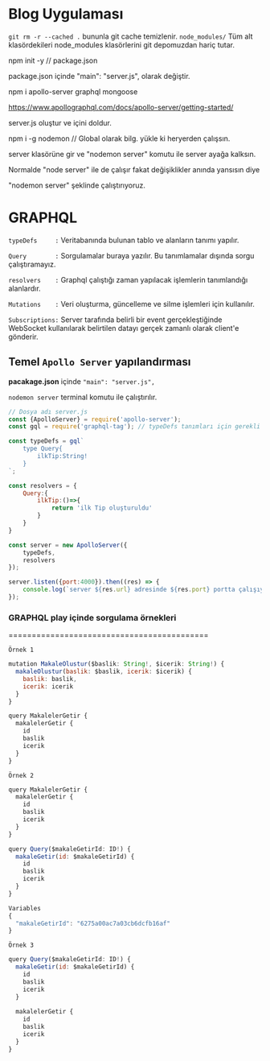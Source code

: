 # Blog Uygulaması

`git rm -r --cached .` bununla git cache temizlenir.
`node_modules/` Tüm alt klasördekileri node_modules klasörlerini git depomuzdan hariç tutar.

npm init -y // package.json

package.json içinde "main": "server.js", olarak değiştir.

npm i apollo-server graphql mongoose

<https://www.apollographql.com/docs/apollo-server/getting-started/>

server.js oluştur ve içini doldur.

npm i -g nodemon // Global olarak bilg. yükle ki heryerden çalışsın.

server klasörüne gir ve "nodemon server" komutu ile server ayağa kalksın.

Normalde "node server" ile de çalışır fakat değişiklikler anında yansısın diye

"nodemon server" şeklinde çalıştırıyoruz.

GRAPHQL
=======

`typeDefs     :` Veritabanında bulunan tablo ve alanların tanımı yapılır.

`Query        :` Sorgulamalar buraya yazılır. Bu tanımlamalar dışında
sorgu çalıştıramayız.

`resolvers    :` Graphql çalıştığı zaman yapılacak işlemlerin tanımlandığı alanlardır.

`Mutations    :` Veri oluşturma, güncelleme ve silme işlemleri için kullanılır.

`Subscriptions:` Server tarafında belirli bir event gerçekleştiğinde WebSocket
kullanılarak belirtilen datayı gerçek zamanlı olarak client'e gönderir.

## Temel `Apollo Server` yapılandırması

**pacakage.json** içinde  `"main": "server.js",`

`nodemon server` terminal komutu ile çalıştırılır.

```js script
// Dosya adı server.js
const {ApolloServer} = require('apollo-server');
const gql = require('graphql-tag'); // typeDefs tanımları için gerekli

const typeDefs = gql`
    type Query{
        ilkTip:String!
    }
`;

const resolvers = {
    Query:{
        ilkTip:()=>{
            return 'ilk Tip oluşturuldu'
        }
    }
}

const server = new ApolloServer({
    typeDefs,
    resolvers
});

server.listen({port:4000}).then((res) => {
    console.log(`server ${res.url} adresinde ${res.port} portta çalışıyor`);
});
```

### GRAPHQL play içinde sorgulama örnekleri
===========================================

`Örnek 1`

```js script
mutation MakaleOlustur($baslik: String!, $icerik: String!) {
  makaleOlustur(baslik: $baslik, icerik: $icerik) {
    baslik: baslik, 
    icerik: icerik
  }
}

query MakalelerGetir {
  makalelerGetir {
    id
    baslik
    icerik
  }
}
```

`Örnek 2`

```js script
query MakalelerGetir {
  makalelerGetir {
    id
    baslik
    icerik
  }
}

query Query($makaleGetirId: ID!) {  
  makaleGetir(id: $makaleGetirId) {
    id
    baslik
    icerik
  }
}

Variables
{
  "makaleGetirId": "6275a00ac7a03cb6dcfb16af"
}
```

`Örnek 3`

```js script
query Query($makaleGetirId: ID!) {  
  makaleGetir(id: $makaleGetirId) {
    id
    baslik
    icerik
  }
  
  makalelerGetir {
    id
    baslik
    icerik
  }
}
```
